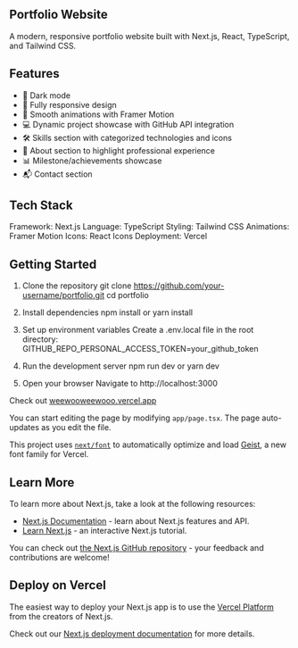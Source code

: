 ## Portfolio Website
A modern, responsive portfolio website built with Next.js, React, TypeScript, and Tailwind CSS.

## Features
- 🌙 Dark mode
- 📱 Fully responsive design
- 🔄 Smooth animations with Framer Motion
- 💻 Dynamic project showcase with GitHub API integration
- 🛠️ Skills section with categorized technologies and icons
- 📝 About section to highlight professional experience
- 📊 Milestone/achievements showcase
- 📬 Contact section

## Tech Stack
Framework: Next.js
Language: TypeScript
Styling: Tailwind CSS
Animations: Framer Motion
Icons: React Icons
Deployment: Vercel

## Getting Started
1. Clone the repository
git clone https://github.com/your-username/portfolio.git
cd portfolio

2. Install dependencies
npm install
or
yarn install

3. Set up environment variables Create a .env.local file in the root directory:
GITHUB_REPO_PERSONAL_ACCESS_TOKEN=your_github_token

4. Run the development server
npm run dev
or
yarn dev

5. Open your browser Navigate to http://localhost:3000

Check out [weewooweewooo.vercel.app](https://weewooweewooo.vercel.app)

You can start editing the page by modifying `app/page.tsx`. The page auto-updates as you edit the file.

This project uses [`next/font`](https://nextjs.org/docs/app/building-your-application/optimizing/fonts) to automatically optimize and load [Geist](https://vercel.com/font), a new font family for Vercel.

## Learn More

To learn more about Next.js, take a look at the following resources:

- [Next.js Documentation](https://nextjs.org/docs) - learn about Next.js features and API.
- [Learn Next.js](https://nextjs.org/learn) - an interactive Next.js tutorial.

You can check out [the Next.js GitHub repository](https://github.com/vercel/next.js) - your feedback and contributions are welcome!

## Deploy on Vercel

The easiest way to deploy your Next.js app is to use the [Vercel Platform](https://vercel.com/new?utm_medium=default-template&filter=next.js&utm_source=create-next-app&utm_campaign=create-next-app-readme) from the creators of Next.js.

Check out our [Next.js deployment documentation](https://nextjs.org/docs/app/building-your-application/deploying) for more details.
